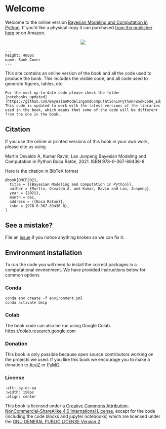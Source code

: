 # Welcome

Welcome to the online version
[Bayesian Modeling and Computation in Python]([https://www.routledge.com/Bayesian-Modeling-and-Computation-in-Python/Martin-Kumar-Lao/p/book/9780367894368](https://www.routledge.com/Bayesian-Modeling-and-Computation-in-Python/Martin-Kumar-Lao/p/book/9780367894368?utm_source=author&utm_medium=shared_link&utm_campaign=B043128_jm1_5ll_6rm_t081_1al_bayesianmodelingandcomputationinpythonauthorshare)). If you'd like a physical copy it can purchased 
[from the publisher here]([https://www.routledge.com/Bayesian-Modeling-and-Computation-in-Python/Martin-Kumar-Lao/p/book/9780367894368](https://www.routledge.com/Bayesian-Modeling-and-Computation-in-Python/Martin-Kumar-Lao/p/book/9780367894368?utm_source=author&utm_medium=shared_link&utm_campaign=B043128_jm1_5ll_6rm_t081_1al_bayesianmodelingandcomputationinpythonauthorshare)) or on Amazon.
<p align="center">
  <a href="https://www.amazon.com/Bayesian-Modeling-Computation-Chapman-Statistical/dp/036789436X?_encoding=UTF8&camp=1789&creative=9325&linkCode=ur2&tag=storypodca-20&linkId=2P4S6EY6B462X4AR" target="_blank" rel="noopener noreferrer" style="border:none;text-decoration:none"><img src="https://www.niftybuttons.com/amazon/amazon-button2.png"></a>


```{figure} jupyter_book/img/Cover.jpg
---
height: 400px
name: Book Cover
---
```

This site contains an online version of the book and all the code used to produce the book.
This includes the visible code, and all code used to generate figures, tables, etc.


```{admonition} Updated code
For the most up-to-date code please check the folder [notebooks_updated](https://github.com/BayesianModelingandComputationInPython/BookCode_Edition1/tree/main/notebooks_updated). This code is updated to work with the latest versions of the libraries used in the book, which means that some of the code will be different from the one in the book.
```

## Citation

If you use the online or printed versions of this book in your own work, please cite us using

Martin Osvaldo A, Kumar Ravin; Lao Junpeng
Bayesian Modeling and Computation in Python
Boca Ratón, 2021. ISBN 978-0-367-89436-8

Here is the citation in BibTeX format

```
@book{BMCP2021,
  title = {{Bayesian Modeling and Computation in Python}},
  author = {Martin, Osvaldo A. and Kumar, Ravin and Lao, Junpeng},
  year = {2021},
  month = dec,
  address = {{Boca Raton}},
  isbn = {978-0-367-89436-8},
}
```

## See a mistake? 
File an [issue](https://github.com/BayesianModelingandComputationInPython/BookCode_Edition1/issues) if you notice anything broken so we can fix it.

## Environment installation
To run the code you will need to install the correct packages in a computational environment.
We have provided instructions below for common options.

### Conda
```
conda env create -f environment.yml
conda activate bmcp
```

### Colab
The book code can also be run using Google Colab.
https://colab.research.google.com


### Donation

This book is only possible because open source contributors working on the projects we used. If you like this book we encourage you to make a donation to [ArviZ](https://numfocus.org/arviz-bayesian-book-form) or [PyMC](https://numfocus.org/pymc-bayesian-book-form).

### License

```{image} https://mirrors.creativecommons.org/presskit/buttons/88x31/png/by-nc-sa.png
:alt: by-nc-sa
:width: 150px
:align: center
```

This book is licensed under a [Creative Commons Attribution-NonCommercial-ShareAlike 4.0 International License](http://creativecommons.org/licenses/by-nc-sa/4.0/), except for the code (including the code blocks and jupyter notebooks) which are licensed under the [GNU GENERAL PUBLIC LICENSE Version 2](https://github.com/BayesianModelingandComputationInPython/BookCode_Edition1/blob/main/LICENSE).
